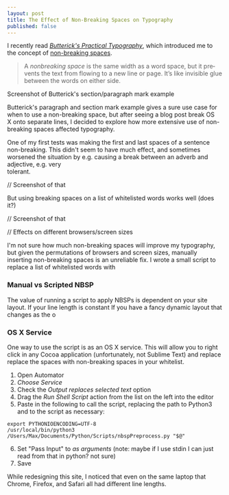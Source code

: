 ```yaml
---
layout: post
title: The Effect of Non-Breaking Spaces on Typography
published: false
---
```


I recently read [*Butterick's Practical Typography*](http://practicaltypography.com/), which introduced  me to the concept of [non-breaking spaces](http://practicaltypography.com/nonbreaking-spaces.html).  

>A *non­break­ing space* is the same width as a word space, but it pre­vents the text from flowing to a new line or page. It’s like in­vis­i­ble glue be­tween the words on ei­ther side.

Screenshot of Butterick's section/paragraph mark example

Butterick's paragraph and section mark example gives a sure use case for when to use a non-breaking space, but after seeing a blog post break OS<br>X onto separate lines, I decided to explore how more extensive use of non-breaking spaces affected typography.

One of my first tests was making the first and last spaces of a sentence non-breaking. This didn't seem to have much effect, and sometimes worsened the situation by e.g. causing a break between an adverb and adjective, e.g. very<br> tolerant.

// Screenshot of that

But using breaking spaces on a list of whitelisted words works well (does it?)

// Screenshot of that

// Effects on different browsers/screen sizes

I'm not sure how much non-breaking spaces will improve my typography, but given the permutations of browsers and screen sizes, manually inserting non-breaking spaces is an unreliable fix. I wrote a small script to replace a list of whitelisted words with

### Manual vs Scripted NBSP

The value of running a script to apply NBSPs is dependent on your site layout. If your line length is constant If you have a fancy dynamic layout that changes as the o

### OS X Service

One way to use the script is as an OS X service. This will allow you to right click in any Cocoa application (unfortunately, not Sublime Text) and replace replace the spaces with non-breaking spaces in your whitelist.

1. Open Automator
2. *Choose Service*
3. Check the *Output replaces selected text* option
4. Drag the *Run Shell Script* action from the list on the left into the editor
5. Paste in the following to call the script, replacing the path to Python3 and to the script as necessary:

  ```
  export PYTHONIOENCODING=UTF-8
/usr/local/bin/python3 /Users/Max/Documents/Python/Scripts/nbspPreprocess.py "$@"
  ```

6. Set "Pass Input" to *as arguments* (note: maybe if I use stdin I can just read from that in python? not sure)
7. Save

While redesigning this site, I noticed that even on the same laptop that Chrome, Firefox, and Safari all had different line lengths. 

